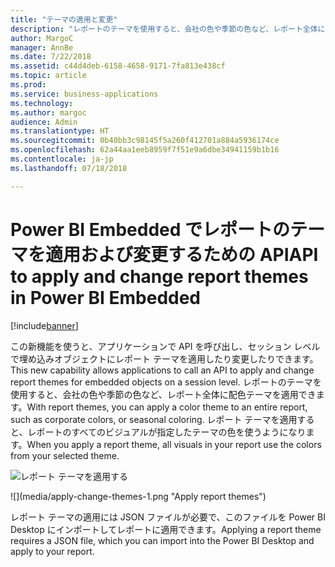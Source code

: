 ```yaml
---
title: "テーマの適用と変更"
description: "レポートのテーマを使用すると、会社の色や季節の色など、レポート全体に配色テーマを適用できます。"
author: MargoC
manager: AnnBe
ms.date: 7/22/2018
ms.assetid: c44d4deb-6158-4658-9171-7fa813e438cf
ms.topic: article
ms.prod: 
ms.service: business-applications
ms.technology: 
ms.author: margoc
audience: Admin
ms.translationtype: HT
ms.sourcegitcommit: 0b40bb3c98145f5a260f412701a884a5936174ce
ms.openlocfilehash: 62a44aa1eeb8959f7f51e9a6dbe34941159b1b16
ms.contentlocale: ja-jp
ms.lasthandoff: 07/18/2018

---
```

# <a name="api-to-apply-and-change-report-themes-in-power-bi-embedded"></a><span data-ttu-id="f698a-103">Power BI Embedded でレポートのテーマを適用および変更するための API</span><span class="sxs-lookup"><span data-stu-id="f698a-103">API to apply and change report themes in Power BI Embedded</span></span>


[!include[banner](../../../includes/banner.md)]

<span data-ttu-id="f698a-104">この新機能を使うと、アプリケーションで API を呼び出し、セッション レベルで埋め込みオブジェクトにレポート テーマを適用したり変更したりできます。</span><span class="sxs-lookup"><span data-stu-id="f698a-104">This new capability allows applications to call an API to apply and change report themes for embedded objects on a session level.</span></span> <span data-ttu-id="f698a-105">レポートのテーマを使用すると、会社の色や季節の色など、レポート全体に配色テーマを適用できます。</span><span class="sxs-lookup"><span data-stu-id="f698a-105">With report themes, you can apply a color theme to an entire report, such as corporate colors, or seasonal coloring.</span></span> <span data-ttu-id="f698a-106">レポート テーマを適用すると、レポートのすべてのビジュアルが指定したテーマの色を使うようになります。</span><span class="sxs-lookup"><span data-stu-id="f698a-106">When you apply a report theme, all visuals in your report use the colors from your selected theme.</span></span>

<span data-ttu-id="f698a-107">![](media/apply-change-themes-1.png "レポート テーマを適用する")
<!-- picture --></span><span class="sxs-lookup"><span data-stu-id="f698a-107">![](media/apply-change-themes-1.png "Apply report themes")
<!-- picture --></span></span>


<span data-ttu-id="f698a-108">レポート テーマの適用には JSON ファイルが必要で、このファイルを Power BI Desktop にインポートしてレポートに適用できます。</span><span class="sxs-lookup"><span data-stu-id="f698a-108">Applying a report theme requires a JSON file, which you can import into the Power BI Desktop and apply to your report.</span></span> 

